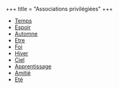 +++
title = "Associations privilégiées"
+++
- [Temps](/categories/temps)
- [Espoir](/categories/espoir)
- [Automne](/categories/automne)
- [Etre](/categories/etre)
- [Foi](/categories/foi)
- [Hiver](/categories/hiver)
- [Ciel](/categories/ciel)
- [Apprentissage](/categories/apprentissage)
- [Amitié](/categories/amitié)
- [Eté](/categories/eté)
